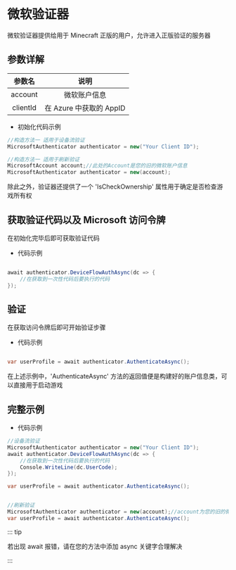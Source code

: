 ﻿# 微软验证器

微软验证器提供给用于 Minecraft 正版的用户，允许进入正版验证的服务器


## 参数详解

|   参数名    |         说明        |
|:--------:|:------------------:|
| account  |        微软账户信息     |
| clientId | 在 Azure 中获取的 AppID |

- 初始化代码示例

``` C#
//构造方法一 适用于设备流验证
MicrosoftAuthenticator authenticator = new("Your Client ID");

//构造方法一 适用于刷新验证
MicrosoftAccount account;//此处的Account是您的旧的微软账户信息
MicrosoftAuthenticator authenticator = new(account);
```

除此之外，验证器还提供了一个 'IsCheckOwnership' 属性用于确定是否检查游戏所有权


## 获取验证代码以及 Microsoft 访问令牌
在初始化完毕后即可获取验证代码

- 代码示例

``` C#

await authenticator.DeviceFlowAuthAsync(dc => {
    //在获取到一次性代码后要执行的代码
});

```


## 验证
在获取访问令牌后即可开始验证步骤

- 代码示例

``` C#

var userProfile = await authenticator.AuthenticateAsync();

```

在上述示例中，'AuthenticateAsync' 方法的返回值便是构建好的账户信息类，可以直接用于启动游戏

## 完整示例

- 代码示例

``` C#
//设备流验证
MicrosoftAuthenticator authenticator = new("Your Client ID");
await authenticator.DeviceFlowAuthAsync(dc => {
    //在获取到一次性代码后要执行的代码
    Console.WriteLine(dc.UserCode);
});

var userProfile = await authenticator.AuthenticateAsync();


//刷新验证
MicrosoftAuthenticator authenticator = new(account);//account为您的旧的微软账户信息
var userProfile = await authenticator.AuthenticateAsync();
```

::: tip

若出现 await 报错，请在您的方法中添加 async 关键字合理解决

:::